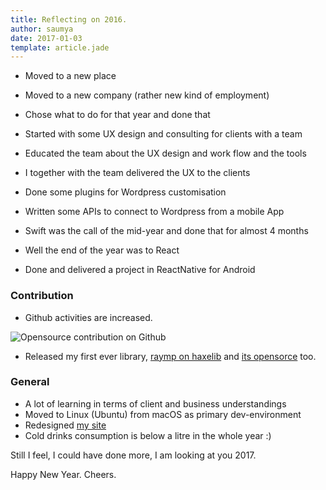 ```yaml
---
title: Reflecting on 2016.
author: saumya
date: 2017-01-03
template: article.jade
---
```


 - Moved to a new place
 - Moved to a new company (rather new kind of employment) 



 - Chose what to do for that year and done that
 - Started with some UX design and consulting for clients with a team
 - Educated the team about the UX design and work flow and the tools
 - I together with the team delivered the UX to the clients
 - Done some plugins for Wordpress customisation
 - Written some APIs to connect to Wordpress from a mobile App
 - Swift was the call of the mid-year and done that for almost 4 months
 - Well the end of the year was to React
 - Done and delivered a project in ReactNative for Android          


### Contribution 

 - Github activities are increased.

![Opensource contribution on Github](https://c1.staticflickr.com/1/389/31206649944_27be46b4c5_z.jpg) 

 - Released my first ever library, [raymp on haxelib][1] and [its opensorce][2] too.

### General

 - A lot of learning in terms of client and business understandings 
 - Moved to Linux (Ubuntu) from macOS as primary dev-environment
 - Redesigned [my site][3] 
 - Cold drinks consumption is below a litre in the whole year :)                    


Still I feel, I could have done more, I am looking at you 2017.


Happy New Year.
Cheers.











[1]: http://lib.haxe.org/p/raymp
[2]: https://github.com/saumya/raymp
[3]: https://saumya.github.io













